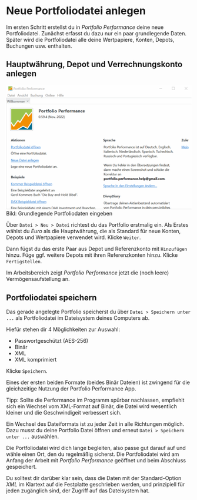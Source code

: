 # Neue Portfoliodatei anlegen

Im ersten Schritt erstellst du in *Portfolio Performance* deine neue Portfoliodatei. Zunächst erfasst du dazu nur ein paar grundlegende Daten. Später wird die Portfoliodatei alle deine Wertpapiere, Konten, Depots, Buchungen usw. enthalten.

## Hauptwährung, Depot und Verrechnungskonto anlegen

<img src="../images/assets/neu-portfolio.gif" alt="Grundlegende Portfoliodaten eingeben" />
<figcaption>Bild: Grundlegende Portfoliodaten eingeben</figcaption>

Über `Datei > Neu > Datei` richtest du das Portfolio erstmalig ein. Als Erstes wählst du _Euro_ als die Hauptwährung, die als Standard für neue Konten, Depots und Wertpapiere verwendet wird. Klicke `Weiter`. 

Dann fügst du das erste Paar aus Depot und Referenzkonto mit `Hinzufügen` hinzu. Füge ggf. weitere Depots mit ihren Referenzkonten hinzu. Klicke `Fertigstellen`. 

Im Arbeitsbereich zeigt *Portfolio Performance* jetzt die (noch leere) Vermögensaufstellung an.

## Portfoliodatei speichern

Das gerade angelegte Portfolio speicherst du über `Datei > Speichern unter ...` als Portfoliodatei im Dateisystem deines Computers ab.

Hiefür stehen dir 4 Möglichkeiten zur Auswahl:

* Passwortgeschützt (AES-256)
* Binär
* XML
* XML komprimiert

Klicke `Speichern`. 

Eines der ersten beiden Formate (beides Binär Dateien) ist zwingend für die gleichzeitige Nutzung der Portfolio Performance App.

Tipp:
Sollte die Performance im Programm spürbar nachlassen, empfiehlt sich ein Wechsel vom XML-Format auf Binär, die Datei wird wesentlich kleiner und die Geschwindigeit verbessert sich.

Ein Wechsel des Dateiformats ist zu jeder Zeit in alle Richtungen möglich. Dazu musst du deine Portfolio Datei öffnen und erneut `Datei > Speichern unter ...` auswählen.



Die Portfoliodatei wird dich lange begleiten, also passe gut darauf auf und wähle einen Ort, den du regelmäßig sicherst. Die Portfoliodatei wird am Anfang der Arbeit mit *Portfolio Performance* geöffnet und beim Abschluss gespeichert.

Du solltest dir darüber klar sein, dass die Daten mit der Standard-Option *XML* im Klartext auf die Festplatte geschrieben werden, und prinzipiell für jeden zugänglich sind, der Zugriff auf das Dateisystem hat.  
